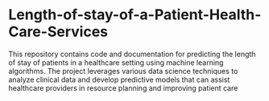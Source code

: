 # Length-of-stay-of-a-Patient-Health-Care-Services
This repository contains code and documentation for predicting the length of stay of patients in a healthcare setting using machine learning algorithms. The project leverages various data science techniques to analyze clinical data and develop predictive models that can assist healthcare providers in resource planning and improving patient care
